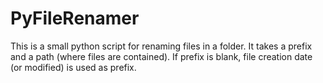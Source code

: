 
# PyFileRenamer

This is a small python script for renaming files in a folder. It takes a prefix and a path (where files are contained). If prefix is blank, file creation date (or modified) is used as prefix.

